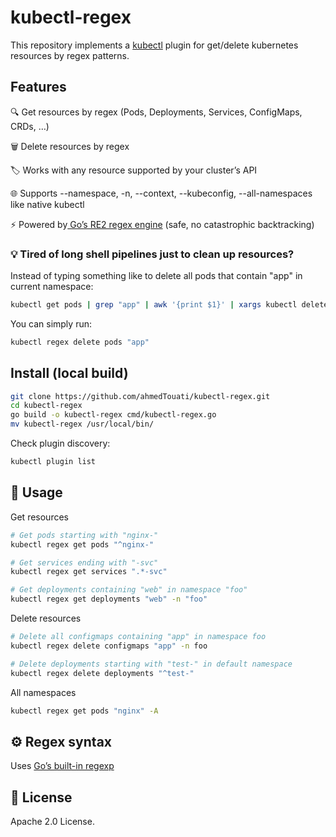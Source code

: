 # kubectl-regex

This repository implements a [kubectl](https://github.com/kubernetes/kubectl) plugin for get/delete kubernetes resources by regex patterns.

## Features
🔍 Get resources by regex (Pods, Deployments, Services, ConfigMaps, CRDs, …)

🗑 Delete resources by regex

🏷 Works with any resource supported by your cluster’s API

🌐 Supports --namespace, -n, --context, --kubeconfig, --all-namespaces like native kubectl

⚡ Powered by[ Go’s RE2 regex engine](https://github.com/google/re2)
 (safe, no catastrophic backtracking)

 ### 💡 Tired of long shell pipelines just to clean up resources?
Instead of typing something like to delete all pods that contain "app" in current namespace:

```bash
kubectl get pods | grep "app" | awk '{print $1}' | xargs kubectl delete pods
```
You can simply run:
```bash
kubectl regex delete pods "app"
```

## Install (local build)
```bash
git clone https://github.com/ahmedTouati/kubectl-regex.git
cd kubectl-regex
go build -o kubectl-regex cmd/kubectl-regex.go
mv kubectl-regex /usr/local/bin/
```

Check plugin discovery:
```bash
kubectl plugin list
```

## 🚀 Usage

Get resources
```bash
# Get pods starting with "nginx-"
kubectl regex get pods "^nginx-"

# Get services ending with "-svc"
kubectl regex get services ".*-svc"

# Get deployments containing "web" in namespace "foo"
kubectl regex get deployments "web" -n "foo"
```

Delete resources
```bash
# Delete all configmaps containing "app" in namespace foo
kubectl regex delete configmaps "app" -n foo

# Delete deployments starting with "test-" in default namespace
kubectl regex delete deployments "^test-"
```

All namespaces
```bash
kubectl regex get pods "nginx" -A
```

## ⚙️ Regex syntax

Uses [Go’s built-in regexp](https://github.com/google/re2)

## 📄 License

Apache 2.0 License.